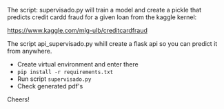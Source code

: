 The script: supervisado.py will train a model and create a pickle that predicts credit cardd
fraud for a given loan from the kaggle kernel:

https://www.kaggle.com/mlg-ulb/creditcardfraud

The script api_supervisado.py  whill create a flask api so you can predict it from anywhere.

- Create virtual environment and enter there
- ```pip install -r requirements.txt```
- Run script ```supervisado.py```
- Check generated pdf's


Cheers!
